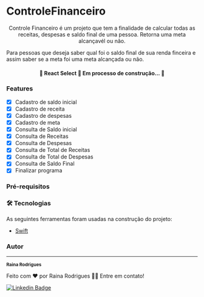 # ControleFinanceiro

<p align="center">Controle Financeiro é um projeto que tem a finalidade de calcular todas as receitas, despesas e saldo final de uma pessoa. Retorna uma meta alcançavél ou nâo. </p>

<p aling="center">Para pessoas que deseja saber qual foi o saldo final de sua renda finceira e assim saber se a meta foi uma meta alcançada ou não. </p>
 
 
<!--Tabela de conteúdos-->
<!--=================-->
<!--<!--ts-->
<!--   * [Sobre](# ControleFinanceiro)-->
<!--   * [Tabela de Conteudo](#tabela-de-conteudo)-->
<!--   * [Instalação](#instalacao)-->
<!--   * [Como usar](#como-usar)-->
<!--      * [Pre Requisitos](#pre-requisitos)-->
<!--      * [Local files](#local-files)-->
<!--      * [Remote files](#remote-files)-->
<!--      * [Multiple files](#multiple-files)-->
<!--      * [Combo](#combo)-->
<!--   * [Tests](#testes)-->
<!--   * [Tecnologias](#tecnologias)-->
<!--<!--te-->

<h4 align="center"> 
    🚧  React Select 🚀 Em processo de construção...  🚧
</h4>

### Features

- [x] Cadastro de saldo inicial
- [x] Cadastro de receita
- [x] Cadastro de despesas
- [x] Cadastro de meta
- [x] Consulta de Saldo inicial
- [x] Consulta de Receitas
- [x] Consulta de Despesas
- [x] Consulta de Total de Receitas
- [x] Consulta de Total de Despesas
- [x] Consulta de Saldo Final
- [x] Finalizar programa

<!--<h1 align="center">-->
<!--  <img alt="NextLevelWeek" title="#NextLevelWeek" src="./assets/banner.png" />-->
<!--</h1>-->

### Pré-requisitos

<!--Antes de começar, você vai precisar ter instalado em sua máquina as seguintes ferramentas:-->
<!--[swift](https://www.swift.org/download/). -->
<!--Além disto é bom ter um editor para trabalhar com o código como [Xcode](https://developer.apple.com/xcode/)-->
<!---->
<!--### 🎲 Rodando o Back End (servidor)-->

<!--```bash-->
<!--# Clone este repositório-->
<!--$ git clone <https://github.com/tgmarinho/nlw1>-->
<!---->
<!--# Acesse a pasta do projeto no terminal/cmd-->
<!--$ cd nlw1-->
<!---->
<!--# Vá para a pasta server-->
<!--$ cd server-->
<!---->
<!--# Instale as dependências-->
<!--$ npm install-->
<!---->
<!--# Execute a aplicação em modo de desenvolvimento-->
<!--$ npm run dev:server-->
<!---->
<!--# O servidor inciará na porta:3333 - acesse <http://localhost:3333>-->
<!--```-->

### 🛠 Tecnologias

As seguintes ferramentas foram usadas na construção do projeto:

- [Swift](https://www.swift.org/documentation/)

### Autor
---

<!--<a href="https://blog.rocketseat.com.br/author/thiago/">-->
<!-- <img style="border-radius: 50%;" src="https://avatars3.githubusercontent.com/u/380327?s=460&u=61b426b901b8fe02e12019b1fdb67bf0072d4f00&v=4" width="100px;" alt=""/>-->
<!-- <br />-->
 <sub><b>Raina Rodrigues</b></sub></a> 
<!-- <a href="https://blog.rocketseat.com.br/author/thiago//" title="Rocketseat">🚀</a>-->


Feito com ❤️ por Raina Rodrigues 👋🏽 Entre em contato!

[![Linkedin Badge](https://img.shields.io/badge/-Raina-blue?style=flat-square&logo=Linkedin&logoColor=white&link=https:https://www.linkedin.com/in/raina-rodrigues-de-lima-a49242191/)](https://www.linkedin.com/in/raina-rodrigues-de-lima-a49242191/) 
